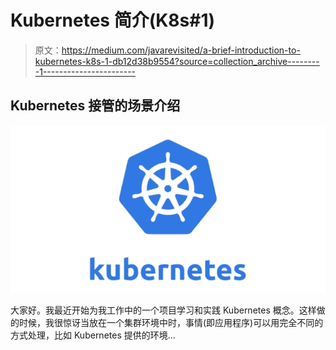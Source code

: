 # Kubernetes 简介(K8s#1)

> 原文：<https://medium.com/javarevisited/a-brief-introduction-to-kubernetes-k8s-1-db12d38b9554?source=collection_archive---------1----------------------->

## Kubernetes 接管的场景介绍

![](img/52669baff5a299ed1fec38db007958eb.png)

大家好。我最近开始为我工作中的一个项目学习和实践 Kubernetes 概念。这样做的时候，我很惊讶当放在一个集群环境中时，事情(即应用程序)可以用完全不同的方式处理，比如 Kubernetes 提供的环境…